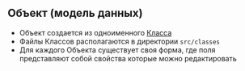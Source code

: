 ## Объект (модель данных)

* Объект создается из одноименного [Класса](class.md)
* Файлы Классов располагаются в директории `src/classes`
* Для каждого Объекта существует своя форма, где поля представляют собой свойства которые можно редактировать